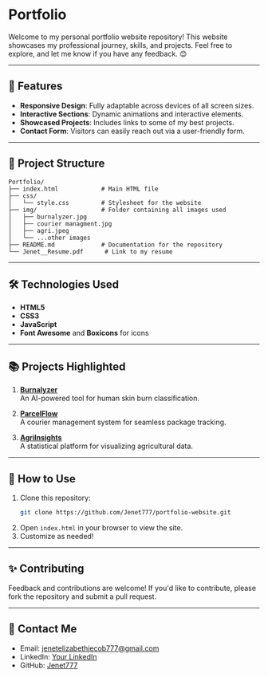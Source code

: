 

#  Portfolio

Welcome to my personal portfolio website repository! This website showcases my professional journey, skills, and projects. Feel free to explore, and let me know if you have any feedback. 😊

---

## 🚀 Features

- **Responsive Design**: Fully adaptable across devices of all screen sizes.
- **Interactive Sections**: Dynamic animations and interactive elements.
- **Showcased Projects**: Includes links to some of my best projects.
- **Contact Form**: Visitors can easily reach out via a user-friendly form.

---

## 📂 Project Structure

```
Portfolio/
├── index.html            # Main HTML file
├── css/
│   └── style.css         # Stylesheet for the website
├── img/                  # Folder containing all images used
│   ├── burnalyzer.jpg
│   ├── courier managment.jpg
│   ├── agri.jpeg
│   └── ...other images
├── README.md             # Documentation for the repository
└── Jenet__Resume.pdf      # Link to my resume
```

---


## 🛠️ Technologies Used

- **HTML5**
- **CSS3**
- **JavaScript**
- **Font Awesome** and **Boxicons** for icons

---

## 📚 Projects Highlighted

1. **[Burnalyzer](https://github.com/Jenet777/Burnalyzer-Human_Skin_Burn_classification)**  
   An AI-powered tool for human skin burn classification.
   
2. **[ParcelFlow](https://github.com/Jenet777/ParcelFlow-Courier_management)**  
   A courier management system for seamless package tracking.

3. **[AgriInsights](https://github.com/Jenet777/AgriInsights-Agriculture_Statistics_Website)**  
   A statistical platform for visualizing agricultural data.

---

## 🤝 How to Use

1. Clone this repository:
   ```bash
   git clone https://github.com/Jenet777/portfolio-website.git
   ```
2. Open `index.html` in your browser to view the site.
3. Customize as needed!

---

## ✨ Contributing

Feedback and contributions are welcome! If you'd like to contribute, please fork the repository and submit a pull request.

---

## 📧 Contact Me

- Email: [jenetelizabethjecob777@gmail.com](mailto:elizabethjenetjecob22@gmail.com)
- LinkedIn: [Your LinkedIn](https://linkedin.com/in/your-profile)
- GitHub: [Jenet777](https://github.com/Jenet777)

